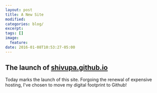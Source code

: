 ```yaml
---
layout: post
title: A New Site
modified:
categories: blog/
excerpt:
tags: []
image:
  feature:
date: 2016-01-08T10:53:27-05:00
---
```


## The launch of [shivupa.github.io](shivupa.github.io)

Today marks the launch of this site. Forgoing the renewal of expensive hosting, I've chosen to move my digital footprint to Github!
